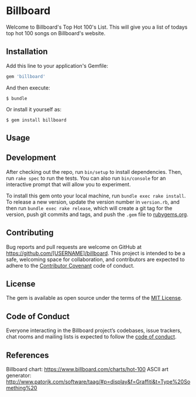 # Billboard

Welcome to Billboard's Top Hot 100's List. This will give you a list of todays top hot 100 songs on Billboard's website.

## Installation

Add this line to your application's Gemfile:

```ruby
gem 'billboard'
```

And then execute:

    $ bundle

Or install it yourself as:

    $ gem install billboard

## Usage



## Development

After checking out the repo, run `bin/setup` to install dependencies. Then, run `rake spec` to run the tests. You can also run `bin/console` for an interactive prompt that will allow you to experiment.

To install this gem onto your local machine, run `bundle exec rake install`. To release a new version, update the version number in `version.rb`, and then run `bundle exec rake release`, which will create a git tag for the version, push git commits and tags, and push the `.gem` file to [rubygems.org](https://rubygems.org).

## Contributing

Bug reports and pull requests are welcome on GitHub at https://github.com/[USERNAME]/billboard. This project is intended to be a safe, welcoming space for collaboration, and contributors are expected to adhere to the [Contributor Covenant](http://contributor-covenant.org) code of conduct.

## License

The gem is available as open source under the terms of the [MIT License](https://opensource.org/licenses/MIT).

## Code of Conduct

Everyone interacting in the Billboard project’s codebases, issue trackers, chat rooms and mailing lists is expected to follow the [code of conduct](https://github.com/[USERNAME]/billboard/blob/master/CODE_OF_CONDUCT.md).


## References

 Billboard chart: https://www.billboard.com/charts/hot-100
 ASCII art generator: http://www.patorjk.com/software/taag/#p=display&f=Graffiti&t=Type%20Something%20
